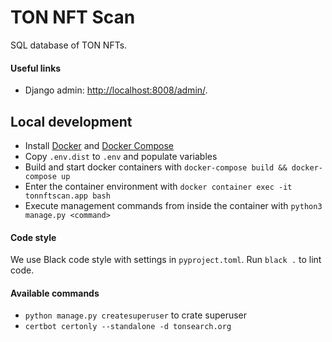 # TON NFT Scan

SQL database of TON NFTs.

#### Useful links

- Django admin: [http://localhost:8008/admin/](http://localhost:8001/admin/).

## Local development

- Install [Docker](https://docs.docker.com/engine/install/ubuntu/)
  and [Docker Compose](https://docs.docker.com/compose/install/)
- Copy `.env.dist` to `.env` and populate variables
- Build and start docker containers with `docker-compose build && docker-compose up`
- Enter the container environment with `docker container exec -it tonnftscan.app bash`
- Execute management commands from inside the container with `python3 manage.py <command>`

#### Code style

We use Black code style with settings in `pyproject.toml`. Run `black .` to lint code.

#### Available commands

- `python manage.py createsuperuser` to crate superuser
- `certbot certonly --standalone -d tonsearch.org`